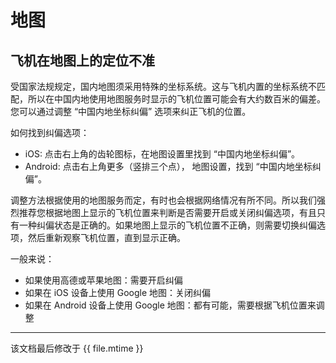 # 地图

## 飞机在地图上的定位不准

受国家法规规定，国内地图须采用特殊的坐标系统。这与飞机内置的坐标系统不匹配，所以在中国内地使用地图服务时显示的飞机位置可能会有大约数百米的偏差。您可以通过调整 “中国内地坐标纠偏” 选项来纠正飞机的位置。

如何找到纠偏选项：

* iOS: 点击右上角的齿轮图标，在地图设置里找到 “中国内地坐标纠偏”。
* Android: 点击右上角更多（竖排三个点）， 地图设置，找到 “中国内地坐标纠偏”。

调整方法根据使用的地图服务而定，有时也会根据网络情况有所不同。所以我们强烈推荐您根据地图上显示的飞机位置来判断是否需要开启或关闭纠偏选项，有且只有一种纠偏状态是正确的。如果地图上显示的飞机位置不正确，则需要切换纠偏选项，然后重新观察飞机位置，直到显示正确。

一般来说：

* 如果使用高德或苹果地图：需要开启纠偏
* 如果在 iOS 设备上使用 Google 地图：关闭纠偏
* 如果在 Android 设备上使用 Google 地图：都有可能，需要根据飞机位置来调整

---

该文档最后修改于 {{ file.mtime }}
